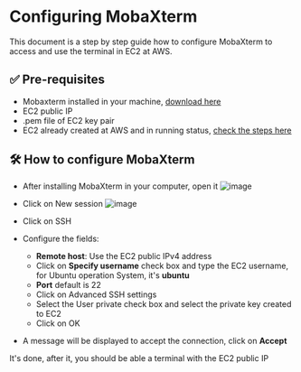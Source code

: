 # Configuring MobaXterm

This document is a step by step guide how to configure MobaXterm to access and use the terminal in EC2 at AWS.

## ✅ Pre-requisites

- Mobaxterm installed in your machine, [download here](https://mobaxterm.mobatek.net/download-home-edition.html)
- EC2 public IP
- .pem file of EC2 key pair
- EC2 already created at AWS and in running status, [check the steps here](https://github.com/almeidas-tatiane/robust-api-performance/blob/main/ec2-creation.md)

## 🛠️ How to configure MobaXterm

- After installing MobaXterm in your computer, open it
![image](https://github.com/user-attachments/assets/3fa74518-56b9-4c09-9b0f-a4298098dc85)

- Click on New session
![image](https://github.com/user-attachments/assets/7824f149-8037-42d2-a56c-b7b581c8f22f)

- Click on SSH
- Configure the fields:
  - **Remote host**: Use the EC2 public IPv4 address
  - Click on **Specify username** check box and type the EC2 username, for Ubuntu operation System, it's **ubuntu**
  - **Port** default is 22
  - Click on Advanced SSH settings
  - Select the User private check box and select the private key created to EC2
  - Click on OK
- A message will be displayed to accept the connection, click on **Accept**


It's done, after it, you should be able a terminal with the EC2 public IP
